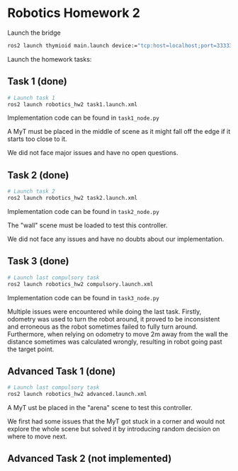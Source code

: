 # Robotics Homework 2

Launch the bridge
```sh
ros2 launch thymioid main.launch device:="tcp:host=localhost;port=33333" simulation:=True name:=thymio0
```

Launch the homework tasks:


## Task 1 (done)
```sh
# Launch task 1
ros2 launch robotics_hw2 task1.launch.xml
```
Implementation code can be found in `task1_node.py`

A MyT must be placed in the middle of scene as it might fall off the edge if it starts too close to it.

We did not face major issues and have no open questions.


## Task 2 (done)
```sh
# Launch task 2
ros2 launch robotics_hw2 task2.launch.xml
```
Implementation code can be found in `task2_node.py`

The "wall" scene must be loaded to test this controller.

We did not face any issues and have no doubts about our implementation.

## Task 3 (done)
```sh
# Launch last compulsory task
ros2 launch robotics_hw2 compulsory.launch.xml
```
Implementation code can be found in `task3_node.py`

Multiple issues were encountered while doing the last task.
Firstly, odometry was used to turn the robot around, it proved to be
inconsistent and erroneous as the robot sometimes failed to fully turn around.
Furthermore, when relying on odometry to move 2m away from the wall the
distance sometimes was calculated wrongly, resulting in robot going past the
target point.

## Advanced Task 1 (done)
```sh
# Launch last compulsory task
ros2 launch robotics_hw2 advanced.launch.xml
```

A MyT ust be placed in the "arena" scene to test this controller.

We first had some issues that the MyT got stuck in a corner and would not explore the whole scene but solved it by introducing random decision on where to move next.

## Advanced Task 2 (not implemented)
